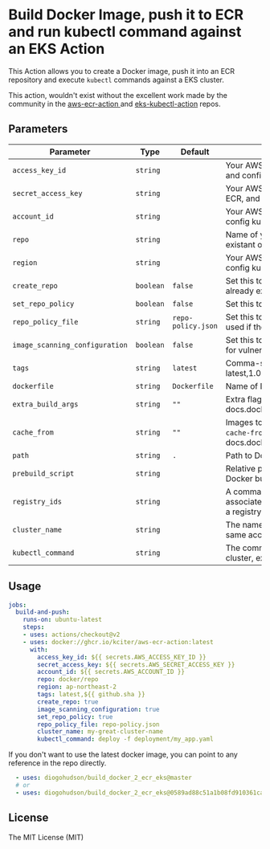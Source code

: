 # Build Docker Image, push it to ECR and run kubectl command against an EKS  Action

This Action allows you to create a Docker image, push it into an ECR repository and execute `kubectl` commands against a EKS cluster.

This action, wouldn't exist without the excellent work made by the community in the [aws-ecr-action ](https://github.com/kciter/aws-ecr-action) and [eks-kubectl-action](https://github.com/ianbelcher/eks-kubectl-action) repos.

## Parameters


| Parameter | Type | Default | Description |
|-----------|------|---------|-------------|
| `access_key_id` | `string` | | Your AWS access key id (used for push image to ECR, and config kubeconfig) |
| `secret_access_key` | `string` | | Your AWS secret access key (used for push image to ECR, and config kubeconfig) |
| `account_id` | `string` | | Your AWS Account ID (used for push image to ECR, and config kubeconfig) |
| `repo` | `string` | | Name of your ECR repository (You can specify an existant or not) |
| `region` | `string` | | Your AWS region (used for push image to ECR, and config kubeconfig) |
| `create_repo` | `boolean` | `false` | Set this to true to create the repository if it does not already exist |
| `set_repo_policy` | `boolean` | `false` | Set this to true to set a IAM policy on the repository |
| `repo_policy_file` | `string` | `repo-policy.json` | Set this to repository policy statement json file. only used if the set_repo_policy is set to true |
| `image_scanning_configuration` | `boolean` | `false` | Set this to True if you want AWS to scan your images for vulnerabilities |
| `tags` | `string` | `latest` | Comma-separated string of ECR image tags (ex latest,1.0.0,) |
| `dockerfile` | `string` | `Dockerfile` | Name of Dockerfile to use |
| `extra_build_args` | `string` | `""` | Extra flags to pass to docker build (see docs.docker.com/engine/reference/commandline/build) |
| `cache_from` | `string` | `""` | Images to use as cache for the docker build (see `--cache-from` argument docs.docker.com/engine/reference/commandline/build) |
| `path` | `string` | `.` | Path to Dockerfile, defaults to the working directory |
| `prebuild_script` | `string` | | Relative path from top-level to script to run before Docker build |
| `registry_ids` | `string` | | A comma-delimited list of AWS account IDs that are associated with the ECR registries. If you do not specify a registry, the default ECR registry is assumed |
| `cluster_name` | `string` | | The name of the cluster (For now, it must reside on the same account as the ECR) [optional] |
| `kubectl_command` | `string` | | The command to be executed against the specified cluster, example: `deploy -f my_app.yaml` [optional] |


## Usage

```yaml
jobs:
  build-and-push:
    runs-on: ubuntu-latest
    steps:
    - uses: actions/checkout@v2
    - uses: docker://ghcr.io/kciter/aws-ecr-action:latest
      with:
        access_key_id: ${{ secrets.AWS_ACCESS_KEY_ID }}
        secret_access_key: ${{ secrets.AWS_SECRET_ACCESS_KEY }}
        account_id: ${{ secrets.AWS_ACCOUNT_ID }}
        repo: docker/repo
        region: ap-northeast-2
        tags: latest,${{ github.sha }}
        create_repo: true
        image_scanning_configuration: true
        set_repo_policy: true
        repo_policy_file: repo-policy.json
        cluster_name: my-great-cluster-name
        kubectl_command: deploy -f deployment/my_app.yaml        
```

If you don't want to use the latest docker image, you can point to any reference in the repo directly.

```yaml
  - uses: diogohudson/build_docker_2_ecr_eks@master
  # or
  - uses: diogohudson/build_docker_2_ecr_eks@0589ad88c51a1b08fd910361ca847ee2cb708a30
```

## License
The MIT License (MIT)

